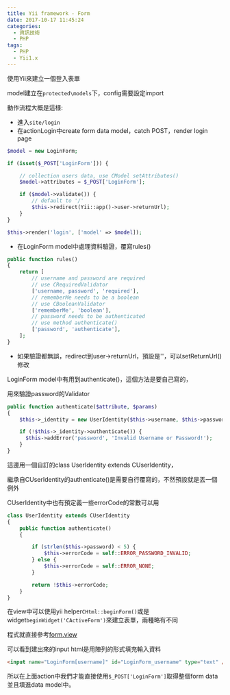 ```yaml
---
title: Yii framework - Form
date: 2017-10-17 11:45:24
categories:
  - 資訊技術
  - PHP
tags:
  - PHP
  - Yii1.x
---
```

使用Yii來建立一個登入表單

model建立在`protected\models`下，config需要設定import

動作流程大概是這樣:

<!--more-->

* 進入`site/login`
* 在actionLogin中create form data model，catch POST，render login page

```PHP
$model = new LoginForm;

if (isset($_POST['LoginForm'])) {

    // collection users data, use CModel setAttributes()
    $model->attributes = $_POST['LoginForm'];

    if ($model->validate()) {
        // default to '/'
        $this->redirect(Yii::app()->user->returnUrl);
    }
}

$this->render('login', ['model' => $model]);
```

* 在LoginForm model中處理資料驗證，覆寫rules()

```PHP
public function rules()
{
    return [
        // username and password are required
        // use CRequiredValidator
        ['username, password', 'required'],
        // rememberMe needs to be a boolean
        // use CBooleanValidator
        ['rememberMe', 'boolean'],
        // password needs to be authenticated
        // use method authenticate()
        ['password', 'authenticate'],
    ];
}
```

* 如果驗證都無誤，redirect到user->returnUrl，預設是'\'，可以setReturnUrl()修改

LoginForm model中有用到authenticate()，這個方法是要自己寫的，

用來驗證password的Validator

```PHP
public function authenticate($attribute, $params)
{
    $this->_identity = new UserIdentity($this->username, $this->password);

    if (!$this->_identity->authenticate()) {
      $this->addError('password', 'Invalid Username or Password!');
    }
}
```

這邊用一個自訂的class UserIdentity extends CUserIdentity，

繼承自CUserIdentity的authenticate()是需要自行覆寫的，不然預設就是丟一個例外

CUserIdentity中也有預定義一些errorCode的常數可以用

```PHP
class UserIdentity extends CUserIdentity
{
    public function authenticate()
    {

        if (strlen($this->password) < 5) {
            $this->errorCode = self::ERROR_PASSWORD_INVALID;
        } else {
            $this->errorCode = self::ERROR_NONE;
        }

        return !$this->errorCode;
    }
}
```

在view中可以使用yii helper`CHtml::beginForm()`或是widget`beginWidget('CActiveForm')`來建立表單，兩種略有不同

程式就直接參考[form.view](http://www.yiichina.com/doc/guide/1.1/form.view)

可以看到建出來的input html是用陣列的形式填充輸入資料

```HTML
<input name="LoginForm[username]" id="LoginForm_username" type="text" />
```

所以在上面action中我們才能直接使用`$_POST['LoginForm']`取得整個form data並且填進data model中。
